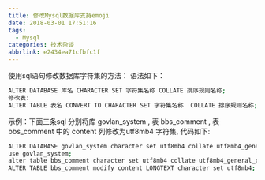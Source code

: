 ```yaml
---
title: 修改Mysql数据库支持emoji
date: 2018-03-01 17:51:16
tags:
  - Mysql
categories: 技术杂谈
abbrlink: e2434ea71cfbfc1f
---
```


使用sql语句修改数据库字符集的方法：
语法如下：
``` bash
ALTER DATABASE 库名 CHARACTER SET 字符集名称 COLLATE 排序规则名称;
修改表:
ALTER TABLE 表名 CONVERT TO CHARACTER SET 字符集名称  COLLATE 排序规则名称; 修改一列: ALTER TABLE 表名 MODIFY 列名 字段类型 CHARACTER SET 字符集名称  COLLATE 排序规则名称;
```
<!--more-->
示例：下面三条sql 分别将库 govlan_system , 表 bbs_comment , 表 bbs_comment 中的 content 列修改为utf8mb4 字符集, 代码如下: 
``` bash
ALTER DATABASE govlan_system character set utf8mb4 collate utf8mb4_general_ci;
use govlan_system;
alter table bbs_comment character set utf8mb4 collate utf8mb4_general_ci;
ALTER TABLE bbs_comment modify content LONGTEXT character set utf8mb4;
```